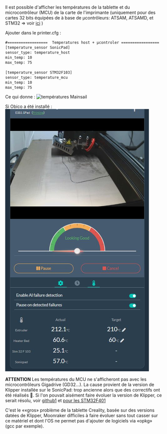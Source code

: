 Il est possible d'afficher les températures de la tablette et du microcontrôleur (MCU) de la carte de l'imprimante (uniquement pour des 
cartes 32 bits équipées de à base de μcontrôleurs: ATSAM, ATSAMD, et STM32 
=> voir [ici](https://www.klipper3d.org/fr/Config_Reference.html#capteur-de-temperature-integre-au-microcontroleur) )

Ajouter dans le printer.cfg :
```
#==================  Temperatures host + μcontroler =================
[temperature_sensor SonicPad]
sensor_type: temperature_host
min_temp: 10
max_temp: 75

[temperature_sensor STM32F103]
sensor_type: temperature_mcu
min_temp: 10
max_temp: 75
```

Ce qui donne :
![températures Mainsail](../Images/mainsail-températures.jpg)

Si Obico a été installé :
![températures Obioc](../Images/obico-temperatures.jpg)

**ATTENTION**
Les températures du MCU ne s'afficheront pas avec les microcontrôleurs Gigadrive (GD32…). La cause provient de la version de Klipper
installée sur le SonicPad: trop ancienne alors que des correctifs ont été réalisés 🤤. Si l'on pouvait aisément faire évoluer la version
de Klipper, ce serait résolu, voir [github1](https://github.com/FYSETC/FYSETC-Cheetah-v2/issues/5) et [pour les STM32F401](https://github.com/Klipper3d/klipper/pull/5572)

C'est le ««gros» problème de la tablette Creality, basée sur des versions datées de Klipper, Moonraker difficiles à faire évoluer sans tout casser sur ce matériel et dont l'OS ne permet pas d'ajouter de logiciels via «opkg» (gcc par exemple).
